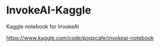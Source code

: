 # InvokeAI-Kaggle
Kaggle notebook for InvokeAI

https://www.kaggle.com/code/pogscafe/invokeai-notebook
